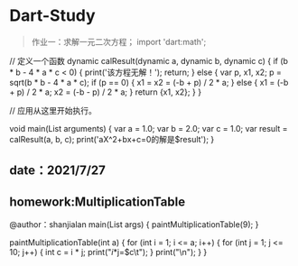 # Dart-Study
> 作业一：求解一元二次方程；
import 'dart:math';

// 定义一个函数
dynamic calResult(dynamic a, dynamic b, dynamic c) {
  if (b * b - 4 * a * c < 0) {
    print('该方程无解！');
    return;
  } else {
    var p, x1, x2;
    p = sqrt(b * b - 4 * a * c);
    if (p == 0) {
      x1 = x2 = (-b + p) / 2 * a;
    } else {
      x1 = (-b + p) / 2 * a;
      x2 = (-b - p) / 2 * a;
    }
    return {x1, x2};
  }
}

// 应用从这里开始执行。

void main(List<String> arguments) {
  var a = 1.0;
  var b = 2.0;
  var c = 1.0;
  var result = calResult(a, b, c);
  print('aX^2+bx+c=0的解是$result');
}
  
  ## date：2021/7/27
  ## homework:MultiplicationTable
  @author：shanjialan
  main(List<String> args) {
  paintMultiplicationTable(9);
}

paintMultiplicationTable(int a) {
  for (int i = 1; i <= a; i++) {
    for (int j = 1; j <= 10; j++) {
      int c = i * j;
      print("$i*$j=$c\t");
    }
    print("\n");
  }
}



